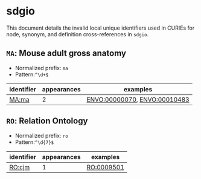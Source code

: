 # sdgio

This document details the invalid local unique identifiers used in CURIEs
for node, synonym, and definition cross-references in `sdgio`.


## `MA`: Mouse adult gross anatomy

- Normalized prefix: `ma`
- Pattern:`^\d+$`


| identifier                            |   appearances | examples                                                                                                     |
|---------------------------------------|---------------|--------------------------------------------------------------------------------------------------------------|
| [MA:ma](https://bioregistry.io/MA:ma) |             2 | [ENVO:00000070](https://bioregistry.io/ENVO:00000070), [ENVO:00010483](https://bioregistry.io/ENVO:00010483) |

## `RO`: Relation Ontology

- Normalized prefix: `ro`
- Pattern:`^\d{7}$`


| identifier                              |   appearances | examples                                        |
|-----------------------------------------|---------------|-------------------------------------------------|
| [RO:cjm](https://bioregistry.io/RO:cjm) |             1 | [RO:0009501](https://bioregistry.io/RO:0009501) |

